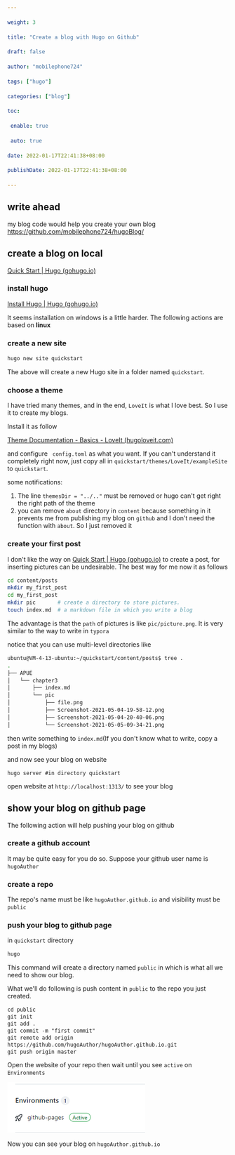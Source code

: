 ```yaml
---

weight: 3

title: "Create a blog with Hugo on Github"

draft: false

author: "mobilephone724"

tags: ["hugo"]

categories: ["blog"]

toc:

 enable: true

 auto: true

date: 2022-01-17T22:41:38+08:00

publishDate: 2022-01-17T22:41:38+08:00

---
```


## write ahead

my blog code would help you create your own blog https://github.com/mobilephone724/hugoBlog/

## create a blog on local

[Quick Start | Hugo (gohugo.io)](https://gohugo.io/getting-started/quick-start/)

### install hugo

[Install Hugo | Hugo (gohugo.io)](https://gohugo.io/getting-started/installing)

It seems installation on windows is a little harder. The following actions are based on **linux**

### create a new site

```bash
hugo new site quickstart
```

The above will create a new Hugo site in a folder named `quickstart`.

### choose a theme

I have tried many themes, and in the end, `LoveIt` is what I love best. So I use it to create my blogs.

Install it as follow

[Theme Documentation - Basics - LoveIt (hugoloveit.com)](https://hugoloveit.com/theme-documentation-basics/)

and configure ` config.toml` as what you want. If you can't understand it completely right now, just copy all in `quickstart/themes/LoveIt/exampleSite` to `quickstart`. 

some notifications:
1.	The line `themesDir = "../.."` must be removed or hugo can't get right the right path of the theme
2.	you can remove `about`  directory in `content` because something in it prevents me from publishing my blog on `github` and I don't need the function with `about`. So I just removed it

### create your first post

I don't like the way on [Quick Start | Hugo (gohugo.io)](https://gohugo.io/getting-started/quick-start/) to create a post, for inserting pictures can be undesirable. The best way for me now it as follows

```bash
cd content/posts
mkdir my_first_post
cd my_first_post
mkdir pic 		# create a directory to store pictures.
touch index.md 	# a markdown file in which you write a blog
```

The advantage is that the `path` of pictures is like `pic/picture.png`. It is very similar to the way to write in `typora`

notice that you can use multi-level directories like

```bash
ubuntu@VM-4-13-ubuntu:~/quickstart/content/posts$ tree .
.
├── APUE
│   └── chapter3
│       ├── index.md
│       └── pic
│           ├── file.png
│           ├── Screenshot-2021-05-04-19-58-12.png
│           ├── Screenshot-2021-05-04-20-40-06.png
│           └── Screenshot-2021-05-05-09-34-21.png
```

then write something to `index.md`(If you don't know what to write, copy a post in my blogs)

and now see your blog on website

```
hugo server #in directory quickstart
```

open website at `http://localhost:1313/` to see your blog


## show your blog on github page
The following action will help pushing your blog on github
### create a github account

It may be quite easy for you do so. Suppose your github user name is `hugoAuthor`

### create a repo

The repo's name must be like `hugoAuthor.github.io` and visibility must be `public`

### push your blog to github page

in `quickstart` directory

```bash
hugo
```

This command will create a directory named `public` in which is what all we need to show our blog.

What we'll do following is push  content in `public` to the repo you just created.

```
cd public
git init
git add .
git commit -m "first commit"
git remote add origin https://github.com/hugoAuthor/hugoAuthor.github.io.git
git push origin master
```

Open the website of your repo then wait until you see `active` on `Environments`

![image-20220117224010950](pic/image-20220117224010950.png "environments")

Now you can see your blog on  `hugoAuthor.github.io`

